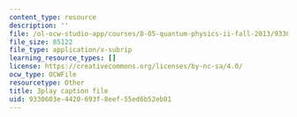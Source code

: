 ```yaml
---
content_type: resource
description: ''
file: /ol-ocw-studio-app/courses/8-05-quantum-physics-ii-fall-2013/9330603e4420693f8eef55ed6b52eb01_7Nrymx1ULis.srt
file_size: 85122
file_type: application/x-subrip
learning_resource_types: []
license: https://creativecommons.org/licenses/by-nc-sa/4.0/
ocw_type: OCWFile
resourcetype: Other
title: 3play caption file
uid: 9330603e-4420-693f-8eef-55ed6b52eb01
---
```

